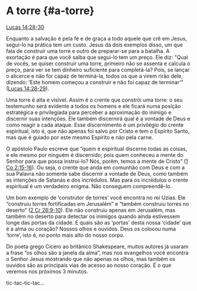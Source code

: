 # **A torre** {#a-torre}

[Lucas 14:28-30](http://bibliaonline.com.br/acf/lc/14/28-30)

Enquanto a salvação é pela fé e de graça a todo aquele que crê em Jesus, segui-lo na prática tem um custo. Jesus dá dois exemplos disso, um que fala de construir uma torre e outro de preparar-se para a batalha. A exortação é para que você saiba que segui-lo tem um preço. Ele diz: &quot;Qual de vocês, se quiser construir uma torre, primeiro não se assenta e calcula o preço, para ver se tem dinheiro suficiente para completá-la? Pois, se lançar o alicerce e não for capaz de terminá-la, todos os que a virem rirão dele, dizendo: ‘Este homem começou a construir e não foi capaz de terminar’&quot; ([Lucas 14:28-29](http://bibliaonline.com.br/acf/lc/14/28-29)).

Uma torre é alta e visível. Assim é o crente que constrói uma torre: o seu testemunho será evidente a todos os homens e ele ficará numa posição estratégica e privilegiada para perceber a aproximação do inimigo e discernir suas intenções. Ele também discernirá qual é a vontade de Deus e como reagir a cada ataque. Esse discernimento é um privilégio do crente espiritual, isto é, que não apenas foi salvo por Cristo e tem o Espírito Santo, mas que é guiado por este mesmo Espírito e não pela carne.

O apóstolo Paulo escreve que “quem é espiritual discerne todas as coisas, e ele mesmo por ninguém é discernido; pois quem conheceu a mente do Senhor para que possa instruí-lo? Nós, porém, temos a mente de Cristo” ([1 Co 2:15-16](http://bibliaonline.com.br/acf/1co/2/15-16)). Ou seja, o crente que anda em comunhão com Deus e com a sua Palavra não somente sabe discernir a vontade de Deus, como também as intenções de Satanás e dos incrédulos. Mas para os incrédulos o crente espiritual é um verdadeiro enigma. Não conseguem compreendê-lo.

Um bom exemplo de ‘construtor de torres’ você encontra no rei Uzias. Ele “construiu torres fortificadas em Jerusalém” e “também construiu torres no deserto” ([2 Cr 26:9-10](http://bibliaonline.com.br/acf/2cr/26/9-10)). Ele não construiu apenas em Jerusalém, mas também no deserto para detectar os inimigos quando ainda estivessem longe das portas da cidade. E quais são as ‘portas’ desta nossa ‘cidade’ que é a alma ou coração? Nossos olhos e ouvidos. Deus os colocou numa ‘torre’, isto é, no ponto mais alto do nosso corpo.

Do poeta grego Cícero ao britânico Shakespeare, muitos autores já usaram a frase “os olhos são a janela da alma”, mas nos evangelhos você encontra o Senhor Jesus mostrando que não apenas os olhos, mas também os ouvidos são as principais vias de acesso ao nosso coração. É o que veremos nos próximos 3 minutos.

tic-tac-tic-tac...